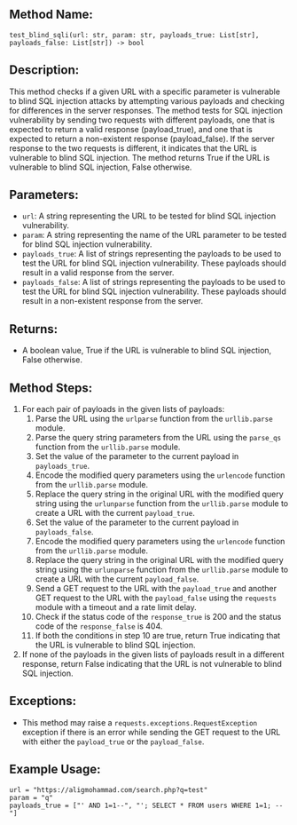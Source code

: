 
## Method Name:

`test_blind_sqli(url: str, param: str, payloads_true: List[str], payloads_false: List[str]) -> bool`

## Description:

This method checks if a given URL with a specific parameter is vulnerable to blind SQL injection attacks by attempting various payloads and checking for differences in the server responses. The method tests for SQL injection vulnerability by sending two requests with different payloads, one that is expected to return a valid response (payload_true), and one that is expected to return a non-existent response (payload_false). If the server response to the two requests is different, it indicates that the URL is vulnerable to blind SQL injection. The method returns True if the URL is vulnerable to blind SQL injection, False otherwise.

## Parameters:

-   `url`: A string representing the URL to be tested for blind SQL injection vulnerability.
-   `param`: A string representing the name of the URL parameter to be tested for blind SQL injection vulnerability.
-   `payloads_true`: A list of strings representing the payloads to be used to test the URL for blind SQL injection vulnerability. These payloads should result in a valid response from the server.
-   `payloads_false`: A list of strings representing the payloads to be used to test the URL for blind SQL injection vulnerability. These payloads should result in a non-existent response from the server.

## Returns:

-   A boolean value, True if the URL is vulnerable to blind SQL injection, False otherwise.

## Method Steps:

1.  For each pair of payloads in the given lists of payloads:
    1.  Parse the URL using the `urlparse` function from the `urllib.parse` module.
    2.  Parse the query string parameters from the URL using the `parse_qs` function from the `urllib.parse` module.
    3.  Set the value of the parameter to the current payload in `payloads_true`.
    4.  Encode the modified query parameters using the `urlencode` function from the `urllib.parse` module.
    5.  Replace the query string in the original URL with the modified query string using the `urlunparse` function from the `urllib.parse` module to create a URL with the current `payload_true`.
    6.  Set the value of the parameter to the current payload in `payloads_false`.
    7.  Encode the modified query parameters using the `urlencode` function from the `urllib.parse` module.
    8.  Replace the query string in the original URL with the modified query string using the `urlunparse` function from the `urllib.parse` module to create a URL with the current `payload_false`.
    9.  Send a GET request to the URL with the `payload_true` and another GET request to the URL with the `payload_false` using the `requests` module with a timeout and a rate limit delay.
    10.  Check if the status code of the `response_true` is 200 and the status code of the `response_false` is 404.
    11.  If both the conditions in step 10 are true, return True indicating that the URL is vulnerable to blind SQL injection.
2.  If none of the payloads in the given lists of payloads result in a different response, return False indicating that the URL is not vulnerable to blind SQL injection.

## Exceptions:

-   This method may raise a `requests.exceptions.RequestException` exception if there is an error while sending the GET request to the URL with either the `payload_true` or the `payload_false`.

## Example Usage:

```
url = "https://aligmohammad.com/search.php?q=test"
param = "q"
payloads_true = ["' AND 1=1--", "'; SELECT * FROM users WHERE 1=1; --"]
```